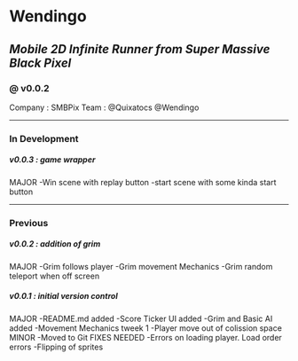 <h1>Wendingo</h1>
<h2><em>Mobile 2D Infinite Runner from Super Massive Black Pixel</em></h2>
<h3>@ v0.0.2</h3>

Company : SMBPix
Team : @Quixatocs @Wendingo 

<hr>

<h3>In Development</h3>

<h5>v0.0.3 : game wrapper</h5>
MAJOR
-Win scene with replay button
-start scene with some kinda start button

<hr>

<h3>Previous</h3>

<h5>v0.0.2 : addition of grim</h5>
MAJOR
-Grim follows player
-Grim movement Mechanics
-Grim random teleport when off screen

<h5>v0.0.1 : initial version control</h5>
<p>MAJOR
-README.md added
-Score Ticker UI added
-Grim and Basic AI added
-Movement Mechanics tweek 1
-Player move out of colission space
MINOR
-Moved to Git
FIXES NEEDED
-Errors on loading player. Load order errors
-Flipping of sprites</p>
